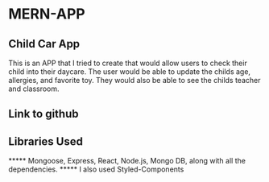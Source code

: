 # MERN-APP

## Child Car App
This is an APP that I tried to create that would allow users to check their child into their daycare. 
The user would be able to update the childs age, allergies, and favorite toy. They would also be able to see the childs teacher and classroom.


## Link to github 



## Libraries Used

***** Mongoose, Express, React, Node.js, Mongo DB, along with all the dependencies.
***** I also used Styled-Components